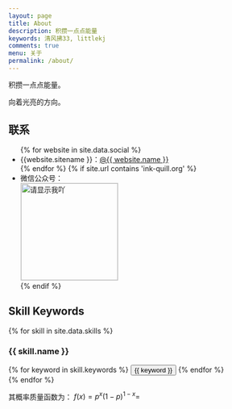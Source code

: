 ```yaml
---
layout: page
title: About
description: 积攒一点点能量
keywords: 清风拂33, littlekj
comments: true
menu: 关于
permalink: /about/
---
```


积攒一点点能量。

向着光亮的方向。

## 联系

<ul>
{% for website in site.data.social %}
<li>{{website.sitename }}：<a href="{{ website.url }}" target="_blank">@{{ website.name }}</a></li>
{% endfor %}
{% if site.url contains 'ink-quill.org' %}
<li>
微信公众号：<br />
<img style="height:192px;width:192px;border:1px solid lightgrey;" src="{{ site.url }}/assets/images/qrcode.jpg" alt="请显示我吖" />
</li>
{% endif %}
</ul>


## Skill Keywords

{% for skill in site.data.skills %}
### {{ skill.name }}
<div class="btn-inline">
{% for keyword in skill.keywords %}
<button class="btn btn-outline" type="button">{{ keyword }}</button>
{% endfor %}
</div>
{% endfor %}


其概率质量函数为： $f(x) = p^x(1-p)^{1-x} =$
